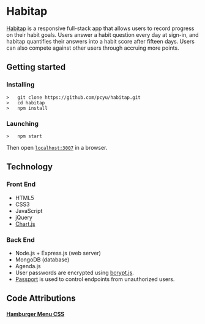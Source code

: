<h1>Habitap</h1>
<p><a href="https://habitap.herokuapp.com/">Habitap</a> is a responsive full-stack app that allows users to record progress on their habit goals.  Users answer a habit question every day at sign-in, and habitap quantifies their answers into a habit score after fifteen days.  Users can also compete against other users through accruing more points.</p>

## Getting started
### Installing
```
>   git clone https://github.com/pcyu/habitap.git
>   cd habitap
>   npm install
```
### Launching
```
>   npm start
```
Then open [`localhost:3007`](http://localhost:3007) in a browser.

<h2>Technology</h2>
<h3>Front End</h3>
<ul>
  <li>HTML5</li>
  <li>CSS3</li>
  <li>JavaScript</li>
  <li>jQuery</li>
  <li><a href="http://www.chartjs.org/">Chart.js</a>
</ul>
<h3>Back End</h3>
<ul>
  <li>Node.js + Express.js (web server)</li>
  <li>MongoDB (database)</li>
  <li>Agenda.js</li>
  <li>User passwords are encrypted using <a href="https://github.com/dcodeIO/bcrypt.js">bcrypt.js</a>.</li>
  <li><a href="http://passportjs.org/">Passport</a> is used to control endpoints from unauthorized users.</li>
</ul>


<h2>Code Attributions</h2>
<h4><a href="https://codemyui.com/hamburger-menu-full-screen-navigation-menu-pure-css/">Hamburger Menu CSS</a></h4>